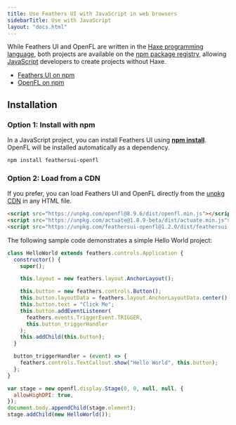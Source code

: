 ```yaml
---
title: Use Feathers UI with JavaScript in web browsers
sidebarTitle: Use with JavaScript
layout: "docs.html"
---
```


While Feathers UI and OpenFL are written in the [Haxe programming language](https://haxe.org), both projects are available on the [npm package registry](https://www.npmjs.com/), allowing [JavaScript](https://developer.mozilla.org/en-US/docs/Web/JavaScript) developers to create projects without Haxe.

- [Feathers UI on npm](https://www.npmjs.com/package/feathersui-openfl)
- [OpenFL on npm](https://www.npmjs.com/package/openfl)

## Installation

### Option 1: Install with npm

In a JavaScript project, you can install Feathers UI using [**npm install**](https://docs.npmjs.com/cli/v10/commands/npm-install). OpenFL will be installed automatically as a dependency.

```sh
npm install feathersui-openfl
```

### Option 2: Load from a CDN

If you prefer, you can load Feathers UI and OpenFL directly from the [unpkg CDN](https://unpkg.com/) in any HTML file.

```html
<script src="https://unpkg.com/openfl@8.9.6/dist/openfl.min.js"></script>
<script src="https://unpkg.com/actuate@1.8.9-beta/dist/actuate.min.js"></script>
<script src="https://unpkg.com/feathersui-openfl@1.2.0/dist/feathersui-openfl.min.js"></script>
```

The following sample code demonstrates a simple Hello World project:

```js
class HelloWorld extends feathers.controls.Application {
  constructor() {
    super();

    this.layout = new feathers.layout.AnchorLayout();

    this.button = new feathers.controls.Button();
    this.button.layoutData = feathers.layout.AnchorLayoutData.center();
    this.button.text = "Click Me";
    this.button.addEventListener(
      feathers.events.TriggerEvent.TRIGGER,
      this.button_triggerHandler
    );
    this.addChild(this.button);
  }

  button_triggerHandler = (event) => {
    feathers.controls.TextCallout.show("Hello World", this.button);
  };
}

var stage = new openfl.display.Stage(0, 0, null, null, {
  allowHighDPI: true,
});
document.body.appendChild(stage.element);
stage.addChild(new HelloWorld());
```